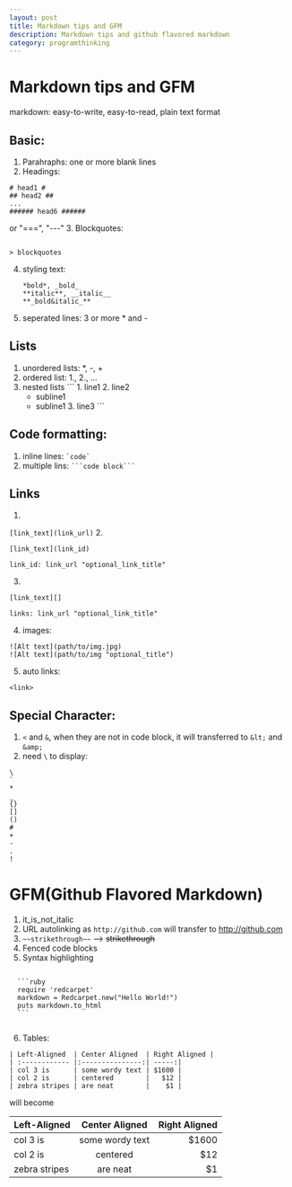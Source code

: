 ```yaml
---
layout: post
title: Markdown tips and GFM
description: Markdown tips and github flavored markdown
category: programthinking
---
```


Markdown tips and GFM
======

markdown: easy-to-write, easy-to-read, plain text format

Basic:
------

1. Parahraphs: one or more blank lines
2. Headings:
```
# head1 #
## head2 ##
...
###### head6 ######
```
or "===", "---"
3. Blockquotes:
<pre><code> 
> blockquotes
</code></pre>
4. styling text:
   ```
   *bold*, _bold_
   **italic**, __italic__
   **_bold&italic_**
   ```
5. seperated lines: 3 or more * and -

Lists
------

  1. unordered lists: *, -, +
  2. ordered list: 1., 2., ...
  3. nested lists
    ```
    1. line1
    2. line2
      * subline1
      * subline1
    3. line3
    ```
    
Code formatting:
------

1. inline lines: ``` `code` ```
2. multiple lins: ` ```code block``` `

Links
------

1. 
  ```[link_text](link_url)```
2. 
  ```
  [link_text](link_id)
  
  link_id: link_url "optional_link_title"
  ```
3. 
  ```
  [link_text][]
  
  links: link_url "optional_link_title"

  ```
4. images:
  ```
  ![Alt text](path/to/img.jpg)
  ![Alt text](path/to/img "optional_title")
  ```
5. auto links: 
  ```
  <link>
  ```
  
Special Character: 
------

1. `<` and `&`, when they are not in code block, it will transferred to `&lt;` and `&amp;`
2. need `\` to display:
  ```
  \
  `
  *
  _
  {}
  []
  ()
  #
  +
  -
  .
  !
  ```

GFM(Github Flavored Markdown)
======

1. it_is_not_italic
2. URL autolinking as `http://github.com` will transfer to http://github.com
3. `~~strikethrough~~` --> ~~strikethrough~~
4. Fenced code blocks
5. Syntax highlighting
  <pre><code>
  ```ruby
  require 'redcarpet'
  markdown = Redcarpet.new("Hello World!")
  puts markdown.to_html
  ```
  </code></pre>

6. Tables:
```
| Left-Aligned  | Center Aligned  | Right Aligned |
| :------------ |:---------------:| -----:|
| col 3 is      | some wordy text | $1600 |
| col 2 is      | centered        |   $12 |
| zebra stripes | are neat        |    $1 |
```
will become

| Left-Aligned  | Center Aligned  | Right Aligned |
| :------------ |:---------------:| -----:|
| col 3 is      | some wordy text | $1600 |
| col 2 is      | centered        |   $12 |
| zebra stripes | are neat        |    $1 |
